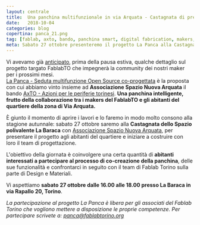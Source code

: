 ```yaml
---
layout: centrale
title:  Una panchina multifunzionale in via Arquata - Castagnata di presentazione
date:   2018-10-04
categories: blog
copertina: panca_21.png
tag: [fablab, axto, bando, panchina smart, digital fabrication, makers, fablab torino]
meta: Sabato 27 ottobre presenteremo il progetto La Panca alla Castagnata di via Arquata.
---
```

Vi avevamo già [anticipato](http://fablabtorino.org/blog/2018/06/27/Fablab-Torino-per-AxTO/), prima della pausa estiva, qualche dettaglio sul progetto targato FablabTO che impegnerà la community dei nostri maker per i prossimi mesi.  
[La Panca - Seduta multifunzione Open Source co-progettata](https://github.com/FablabTorino/Panca-Smart) è la proposta con cui abbiamo vinto insieme ad **Associazione Spazio Nuova Arquata** il bando [AxTO - Azioni per le periferie torinesi](http://www.axto.it/). **Una panchina intelligente, frutto della collaborazione tra i makers del FablabTO e gli abitanti del quartiere della zona di Via Arquata.**  

È giunto il momento di aprire i lavori e lo faremo in modo molto consono alla stagione autunnale: sabato 27 ottobre saremo alla **Castagnata dello Spazio polivalente La Baraca** con [Associazione Spazio Nuova Arquata](https://www.facebook.com/Associazione-Spazio-Nuova-Arquata-232263920207397/), per presentare il progetto agli abitanti del quartiere e iniziare a costruire con loro il team di progettazione.  

L'obiettivo della giornata è coinvolgere una certa quantità di **abitanti interessati a partecipare al processo di co-creazione della panchina**, delle sue funzionalità e confrontarci in seguito con il team di Fablab Torino sulla parte di Design e Materiali.  

Vi aspettiamo **sabato 27 ottobre dalle 16.00 alle 18.00 presso La Baraca in via Rapallo 20, Torino**.   




*La partecipazione al progetto La Panca è libera per gli associati del Fablab Torino che vogliono mettere a disposizione le proprie competenze. Per partecipare scrivete a: panca@fablabtorino.org*
